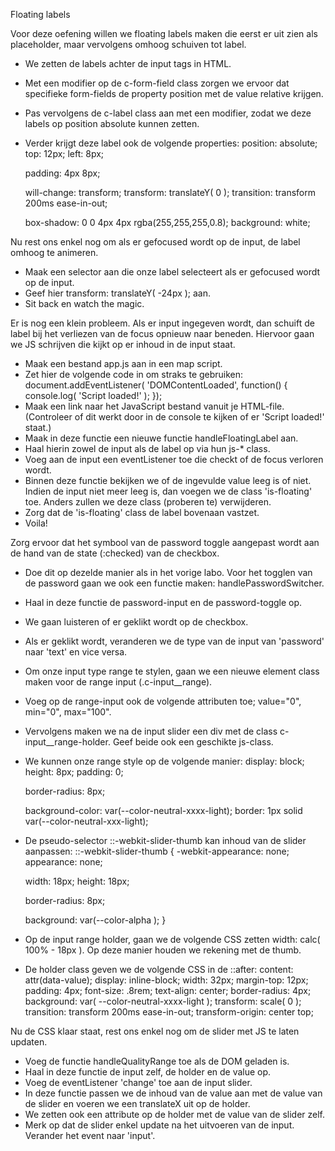 Floating labels

Voor deze oefening willen we floating labels maken die eerst er uit zien als placeholder, maar vervolgens omhoog schuiven tot label.
- We zetten de labels achter de input tags in HTML.
- Met een modifier op de c-form-field class zorgen we ervoor dat specifieke form-fields de property position met de value relative krijgen.
- Pas vervolgens de c-label class aan met een modifier, zodat we deze labels op position absolute kunnen zetten.
- Verder krijgt deze label ook de volgende properties:
	position: absolute;
	top: 12px;
	left: 8px;

	padding: 4px 8px;

	will-change: transform;
	transform: translateY( 0 );
	transition: transform 200ms ease-in-out;

	box-shadow: 0 0 4px 4px rgba(255,255,255,0.8);
	background: white;

Nu rest ons enkel nog om als er gefocused wordt op de input, de label omhoog te animeren.
- Maak een selector aan die onze label selecteert als er gefocused wordt op de input.
- Geef hier transform: translateY( -24px ); aan.
- Sit back en watch the magic.

Er is nog een klein probleem. Als er input ingegeven wordt, dan schuift de label bij het verliezen van de focus opnieuw naar beneden.
Hiervoor gaan we JS schrijven die kijkt op er inhoud in de input staat.
- Maak een bestand app.js aan in een map script.
- Zet hier de volgende code in om straks te gebruiken:
	document.addEventListener( 'DOMContentLoaded', function() {
		console.log( 'Script loaded!' );
	});
- Maak een link naar het JavaScript bestand vanuit je HTML-file. (Controleer of dit werkt door in de console te kijken of er 'Script loaded!' staat.)
- Maak in deze functie een nieuwe functie handleFloatingLabel aan.
- Haal hierin zowel de input als de label op via hun js-* class.
- Voeg aan de input een eventListener toe die checkt of de focus verloren wordt.
- Binnen deze functie bekijken we of de ingevulde value leeg is of niet. Indien de input niet meer leeg is, dan voegen we de class 'is-floating' toe. Anders zullen we deze class (proberen te) verwijderen.
- Zorg dat de 'is-floating' class de label bovenaan vastzet.
- Voila!

Zorg ervoor dat het symbool van de password toggle aangepast wordt aan de hand van de state (:checked) van de checkbox.
- Doe dit op dezelde manier als in het vorige labo.
Voor het togglen van de password gaan we ook een functie maken: handlePasswordSwitcher.
- Haal in deze functie de password-input en de password-toggle op.
- We gaan luisteren of er geklikt wordt op de checkbox.
- Als er geklikt wordt, veranderen we de type van de input van 'password' naar 'text' en vice versa.

- Om onze input type range te stylen, gaan we een nieuwe element class maken voor de range input (.c-input__range).
- Voeg op de range-input ook de volgende attributen toe; value="0", min="0", max="100".
- Vervolgens maken we na de input slider een div met de class c-input__range-holder. Geef beide ook een geschikte js-class.
- We kunnen onze range style op de volgende manier:
	display: block;
	height: 8px;
	padding: 0;

	border-radius: 8px;

    background-color: var(--color-neutral-xxxx-light);
    border: 1px solid var(--color-neutral-xxx-light);
- De pseudo-selector ::-webkit-slider-thumb kan inhoud van de slider aanpassen:
::-webkit-slider-thumb {
	-webkit-appearance: none;
	appearance: none;

	width: 18px;
	height: 18px;

	border-radius: 8px;

	background: var(--color-alpha );
}
- Op de input range holder, gaan we de volgende CSS zetten width: calc( 100% - 18px ). Op deze manier houden we rekening met de thumb.
- De holder class geven we de volgende CSS in de ::after:
	content: attr(data-value);
	display: inline-block;
	width: 32px;
	margin-top: 12px;
	padding: 4px;
	font-size: .8rem;
	text-align: center;
	border-radius: 4px;
	background: var( --color-neutral-xxxx-light );
	transform: scale( 0 );
	transition: transform 200ms ease-in-out;
	transform-origin: center top;

Nu de CSS klaar staat, rest ons enkel nog om de slider met JS te laten updaten.
- Voeg de functie handleQualityRange toe als de DOM geladen is.
- Haal in deze functie de input zelf, de holder en de value op.
- Voeg de eventListener 'change' toe aan de input slider.
- In deze functie passen we de inhoud van de value aan met de value van de slider en voeren we een translateX uit op de holder.
- We zetten ook een attribute op de holder met de value van de slider zelf.
- Merk op dat de slider enkel update na het uitvoeren van de input. Verander het event naar 'input'.
